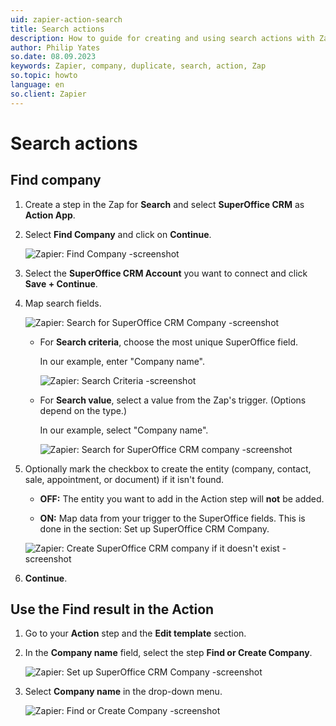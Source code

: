 ```yaml
---
uid: zapier-action-search
title: Search actions
description: How to guide for creating and using search actions with Zapier.
author: Philip Yates
so.date: 08.09.2023
keywords: Zapier, company, duplicate, search, action, Zap
so.topic: howto
language: en
so.client: Zapier
---
```


# Search actions

## Find company

1. Create a step in the Zap for **Search** and select **SuperOffice CRM** as **Action App**.

1. Select **Find Company** and click on **Continue**.

    ![Zapier: Find Company -screenshot][img1]

1. Select the **SuperOffice CRM Account** you want to connect and click **Save + Continue**.

1. Map search fields.

    ![Zapier: Search for SuperOffice CRM Company -screenshot][img2]

    * For **Search criteria**, choose the most unique SuperOffice field.

        In our example, enter "Company name".

        ![Zapier: Search Criteria -screenshot][img3]

    * For **Search value**, select a value from the Zap's trigger. (Options depend on the type.)

        In our example, select "Company name".

        ![Zapier: Search for SuperOffice CRM company -screenshot][img4]

1. Optionally mark the checkbox to create the entity (company, contact, sale, appointment, or document) if it isn't found.

    * **OFF:** The entity you want to add in the Action step will **not** be added.

    * **ON:** Map data from your trigger to the SuperOffice fields. This is done in the section: Set up SuperOffice CRM Company.

    ![Zapier: Create SuperOffice CRM company if it doesn't exist -screenshot][img5]

1. **Continue**.

## Use the Find result in the Action

1. Go to your **Action** step and the **Edit template** section.

1. In the **Company name** field, select the step **Find or Create Company**.

    ![Zapier: Set up SuperOffice CRM Company -screenshot][img6]

1. Select **Company name** in the drop-down menu.

    ![Zapier: Find or Create Company -screenshot][img7]

<!-- Referenced links -->

<!-- Referenced images -->
[img1]: media/find-company.png
[img2]: media/search-company.png
[img3]: media/search-criteria.png
[img4]: media/company-search.png
[img5]: media/create-company.png
[img6]: media/edit-template.png
[img7]: media/company-name.png
